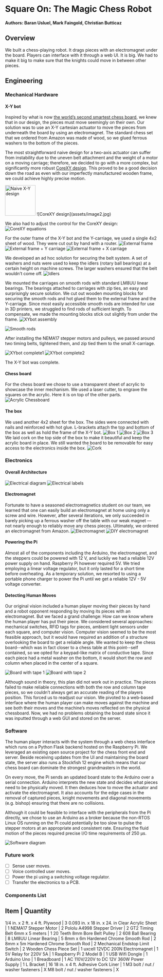# Square On: The Magic Chess Robot

#### Authors: Baran Usluel, Mark Faingold, Christian Butticaz

## Overview

We built a chess-playing robot. It drags pieces with an electromagnet under the board. Players can interface with it through a web UI. It is big. We had to make it big to make sure that the knights could move in between other pieces. 

## Engineering
### Mechanical Hardware 
#### X-Y bot
Inspired by what is now [the world’s second smartest chess board](https://squareoffnow.com/), we knew that in our design, the pieces must move seemingly on their own. Our solution was to use an X-Y cartesian actuator to move the pieces from underneath the board by using an electromagnet. The standard chess set that we ordered from Amazon was made of wood, so we glued ferrous washers to the bottom of the pieces. 

The most straightforward naive design for a two-axis actuator can suffer from instability due to the uneven belt attachment and the weight of a motor on a moving carriage; therefore, we decided to go with a more complex, but significantly more robust [CoreXY design](http://corexy.com/theory.html). This proved to be a good decision down the road as even with our imperfectly manufactured wooden frame, we could achieve highly precise motion.

<img src="assets/image1.jpg" alt="Naive X-Y design" width="100"/>
![CoreXY design](assets/image2.jpg)

We also had to adjust the control for the CoreXY design: 
![CoreXY equations](assets/image3.jpg)

For the outer frame of the X-Y bot and the Y-carriage, we used a single 4x2 sheet of wood. They were cut out by hand with a router.
![External frame](assets/image4.jpg)
![External frame + Y carriage](assets/image4.png)
![External frame + X carriage](assets/image5.jpg)

We developed an ad hoc solution for securing the belt system. A set of washers and nuts were used to keep the idlers (rotary ball bearings) at a certain height on machine screws. The larger washers ensured that the belt wouldn’t come off.
![Idlers](assets/image6.jpg)

We mounted the carriages on smooth rods with standard LM8UU linear bearings. The bearings attached to carriages with zip ties, an easy and surprisingly secure solution. We cut out wooden mounting blocks for securing the smooth rods and hot glued them to the external frame and the Y-carriage. Since most easily accessible smooth rods are intended for use in 3D printers, we struggled to find rods of sufficient length. To compensate, we made the mounting blocks stick out slightly from under the frame. 
![XYbot assembly](assets/image7.png)

![Smooth rods](assets/image8.jpg)

After installing the NEMA17 stepper motors and pulleys, we passed around two timing belts, tightened them, and zip tied them to the small X-carriage. 

![XYbot complete1](assets/image9.jpg)
![XYbot complete2](assets/image10.jpg)

The X-Y bot was complete. 

#### Chess board
For the chess board we chose to use a transparent sheet of acrylic to showcase the inner mechanism. We used a laser cutter, to engrave the squares on the acrylic. Here it is on top of the other parts.
![Acrylic Chessboard](assets/image11.jpg)

#### The box
We used another 4x2 sheet for the box. The sides were connected with nails and reinforced with hot glue. L-brackets attach the top and bottom of the box as well as hold the frame of the X-Y bot.
![Box 1](assets/image12.jpg)
![Box 2](assets/image13.jpg)
![Box 3](assets/image14.jpg)
We laid cork on the top side of the box to make it beautiful and keep the acrylic board in place. We still wanted the board to be removable for easy access to the electronics inside the box. 
![Cork](assets/image15.jpg)

### Electronics
#### Overall Architecture
![Electrical diagram](assets/image17.jpg)
![Electrical labels](assets/image18.jpg)

#### Electromagnet
Fortunate to have a seasoned electromagnetics student on our team, we learned that one can easily build an electromagnet at home using only a screw and wire. However, after several iterations, we only succeeded in barely picking up a ferrous washer off the table with our weak magnet — not nearly enough to reliably move any chess pieces. Ultimately, we ordered an electromagnet from Amazon. 
![Electromagnet](assets/image19.jpg)
![DIY electromagnet](assets/image20.jpg)

#### Powering the Pi
Almost all of the components including the Arduino, the electromagnet, and the steppers could be powered with 12 V, and luckily we had a reliable 12V power supply on hand. Raspberry Pi however required 5V. We tried employing a linear voltage regulator, but it only lasted for a short time before overheating. As a temporary solution, we resorted to using a portable phone charger to power the Pi until we get a reliable 12V - 5V voltage converter. 

#### Detecting Human Moves
Our original vision included a human player moving their pieces by hand and a robot opponent responding by moving its pieces with an electromagnet. But we faced a grand challenge: How can we know where the human player has put their piece. We considered several approaches: mechanical switches, RFID tags for pieces, ambient light sensors under each square, and computer vision. Computer vision seemed to be the most feasible approach, but it would have required an addition of a structure overlooking the board to get a reliable angle. We wanted to keep the chess board--which was in fact closer to a chess table at this point--self contained, so we opted for a keypad-like matrix of conductive tape. Since each piece had a metal washer on the bottom, it would short the row and column when placed in the center of a square. 

![Board with tape 1](assets/image21.jpg)
![Board with tape 2](assets/image22.jpg)

Although sound in theory, this plan did not work out in practice. The pieces failed to make reliable connections with both the row and column tape pieces, so we couldn’t always get an accurate reading of the players position. This forced us to readjust our vision. We pivoted to a web-based interface where the human player can make moves against the machine and see both their moves and the machine’s moves reflected on the physical chessboard. Now, we had no problems obtaining the board state since it was inputted through a web GUI and stored on the server. 

### Software
The human player interacts with the system through a web chess interface which runs on a Python Flask backend hosted on the Raspberry Pi. We leveraged an existing open source project for the chess front end and server. Beside receiving updates from the UI and maintaining the board state, the server also runs a Stockfish 12 engine which means that our chess board can dominate the strongest grandmasters in the world. 

On every move, the Pi sends an updated board state to the Arduino over a serial connection. Arduino interprets the new state and decides what pieces need to be physically moved. It then deduces how to move the actuator and activate the electromagnet. It also accounts for the edge cases in the removal of captured pieces, knight movements and diagonal movements (e.g. bishop) ensuring that there are no collisions. 

Although it could be feasible to interface with the peripherals from the Pi directly, we chose to use an Arduino as a broker because the non-RTOS Linux OS running on the Pi could potentially be too slow to pulse the stepper motors at an appropriate and consistent rate. Ensuring the fluid motion of the pieces required precise I/O time requirements of 250 μs. 

![Software diagram](assets/image23.jpg)

### Future work 
- [ ] Sense user moves.
- [ ] Voice controlled user moves.
- [ ] Power the pi using a switching voltage regulator.
- [ ] Transfer the electronics to a PCB.

### Components List

Item | Quantity
---------------
1/4 in. x 2 ft. x 4 ft. Plywood | 3
0.093 in. x 18 in. x 24. in Clear Acrylic Sheet | 1
NEMA17 Stepper Motor | 2
Pololu A4998 Stepper Driver | 2
GT2 Timing Belt 6mm x 5 meters | 1
20 Teeth 8mm Bore Belt Pulley | 2
608 Ball Bearing | 8
LM8UU Linear Bearing | 5
8mm x 6m Hardened Chrome Smooth Rod | 2
8mm x 5m Hardened Chrome Smooth Rod | 2
Mechanical Endstop Limit Switch | 2
Wooden Chess Piece Set | 1
uxcell 12VDC 200N Electromagnet | 1
5V Relay for 220V 5A | 1
Raspberry Pi 2 Model B | 1
USB Wifi Dongle | 1
Arduino Uno | 1
Breadboard | 1
AC 110V/220V to DC 12V 360W Power Supply | 1
L Bracket | 16
18 in. x 4 ft. Adhesive Cork Liner | 1
M3 bolt / nut / washer fasteners | X
M8 bolt / nut / washer fasteners | X

